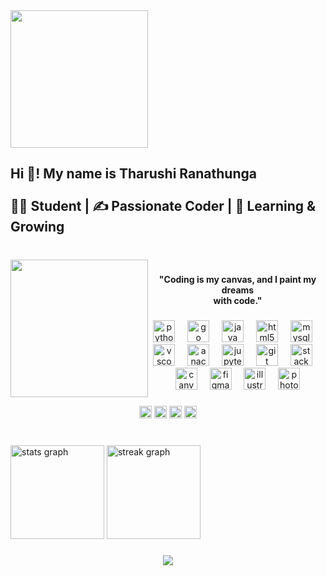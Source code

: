 <img align="cener" height="220" src="https://drive.google.com/file/d/1yftKPqvFaD3YUx59JukuWgPNkbaXqkCj/view?usp=drive_link"  />
<br clear="both">
<h2 align="left">Hi 👋! My name is Tharushi Ranathunga<br><br>👨‍🎓 Student | ✍️ Passionate Coder | 🌟 Learning & Growing</h2>

###

<br clear="both">

<img align="left" height="220" src="https://media.tenor.com/PP9v7VIs6R4AAAAd/scaler-create-impact.gif"  />


###

<h4 align="center">"Coding is my canvas, and I paint my dreams <br>with code."</h4>

###

<div align="center">
  <img src="https://cdn.jsdelivr.net/gh/devicons/devicon/icons/python/python-original.svg" height="35" alt="python logo"  />
  <img width="12" />
  <img src="https://cdn.jsdelivr.net/gh/devicons/devicon/icons/go/go-original.svg" height="35" alt="go logo"  />
  <img width="12" />
  <img src="https://cdn.jsdelivr.net/gh/devicons/devicon/icons/java/java-original.svg" height="35" alt="java logo"  />
  <img width="12" />
  <img src="https://cdn.jsdelivr.net/gh/devicons/devicon/icons/html5/html5-original.svg" height="35" alt="html5 logo"  />
  <img width="12" />
  <img src="https://cdn.jsdelivr.net/gh/devicons/devicon/icons/mysql/mysql-original.svg" height="35" alt="mysql logo"  />
  <img width="12" />
  <img src="https://cdn.jsdelivr.net/gh/devicons/devicon/icons/vscode/vscode-original.svg" height="35" alt="vscode logo"  />
  <img width="12" />
  <img src="https://cdn.jsdelivr.net/gh/devicons/devicon/icons/anaconda/anaconda-original.svg" height="35" alt="anaconda logo"  />
  <img width="12" />
  <img src="https://cdn.jsdelivr.net/gh/devicons/devicon/icons/jupyter/jupyter-original.svg" height="35" alt="jupyter logo"  />
  <img width="12" />
  <img src="https://cdn.jsdelivr.net/gh/devicons/devicon/icons/git/git-original.svg" height="35" alt="git logo"  />
  <img width="12" />
  <img src="https://cdn.simpleicons.org/stackoverflow/F58025" height="35" alt="stackoverflow logo"  />
  <img width="12" />
  <img src="https://cdn.jsdelivr.net/gh/devicons/devicon/icons/canva/canva-original.svg" height="35" alt="canva logo"  />
  <img width="12" />
  <img src="https://cdn.jsdelivr.net/gh/devicons/devicon/icons/figma/figma-original.svg" height="35" alt="figma logo"  />
  <img width="12" />
  <img src="https://cdn.jsdelivr.net/gh/devicons/devicon/icons/illustrator/illustrator-plain.svg" height="35" alt="illustrator logo"  />
  <img width="12" />
  <img src="https://cdn.jsdelivr.net/gh/devicons/devicon/icons/photoshop/photoshop-plain.svg" height="35" alt="photoshop logo"  />
</div>

###

<div align="center">
  <img src="https://img.shields.io/static/v1?message=Discord&logo=discord&label=&color=7289DA&logoColor=white&labelColor=&style=for-the-badge" height="20" alt="discord logo"  />
  <img src="https://img.shields.io/static/v1?message=Gmail&logo=gmail&label=&color=D14836&logoColor=white&labelColor=&style=for-the-badge" height="20" alt="gmail logo"  />
  <img src="https://img.shields.io/static/v1?message=LinkedIn&logo=linkedin&label=&color=0077B5&logoColor=white&labelColor=&style=for-the-badge" height="20" alt="linkedin logo"  />
  <img src="https://img.shields.io/static/v1?message=Facebook&logo=facebook&label=&color=1877F2&logoColor=white&labelColor=&style=for-the-badge" height="20" alt="facebook logo"  />
</div>

###

<br clear="both">

<div align="left">
  <img src="https://github-readme-stats.vercel.app/api?username=TharushiRanathunga&hide_title=false&hide_rank=false&show_icons=true&include_all_commits=false&count_private=false&disable_animations=false&theme=jolly&locale=en&hide_border=false&order=1&custom_title=Streaks" height="150" alt="stats graph"  />
  <img src="https://streak-stats.demolab.com?user=TharushiRanathunga&locale=en&mode=daily&theme=dracula&hide_border=false&border_radius=5&order=3" height="150" alt="streak graph"  />
</div>

###

###

<div align="center">
  <img src="https://profile-counter.glitch.me/TharushiRanathunga/count.svg?"  />
</div>

###

